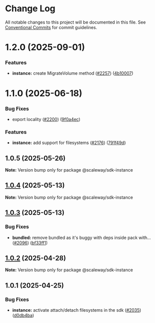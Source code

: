 # Change Log

All notable changes to this project will be documented in this file.
See [Conventional Commits](https://conventionalcommits.org) for commit guidelines.

# 1.2.0 (2025-09-01)

### Features

- **instance:** create MigrateVolume method ([#2257](https://github.com/scaleway/scaleway-sdk-js/issues/2257)) ([4b10007](https://github.com/scaleway/scaleway-sdk-js/commit/4b10007738ce676e6d8909af60aa9b5666739f3e))

# 1.1.0 (2025-06-18)

### Bug Fixes

- export locality ([#2200](https://github.com/scaleway/scaleway-sdk-js/issues/2200)) ([9f0a4ec](https://github.com/scaleway/scaleway-sdk-js/commit/9f0a4ec19e377cd90c5829604467c09a2088a38c))

### Features

- **instance:** add support for filesystems ([#2176](https://github.com/scaleway/scaleway-sdk-js/issues/2176)) ([791f49d](https://github.com/scaleway/scaleway-sdk-js/commit/791f49d18ef627110299cecc6a7996a850abc527))

## 1.0.5 (2025-05-26)

**Note:** Version bump only for package @scaleway/sdk-instance

## [1.0.4](https://github.com/scaleway/scaleway-sdk-js/compare/@scaleway/sdk-instance@1.0.3...@scaleway/sdk-instance@1.0.4) (2025-05-13)

**Note:** Version bump only for package @scaleway/sdk-instance

## [1.0.3](https://github.com/scaleway/scaleway-sdk-js/compare/@scaleway/sdk-instance@1.0.2...@scaleway/sdk-instance@1.0.3) (2025-05-13)

### Bug Fixes

- **bundled:** remove bundled as it's buggy with deps inside pack with… ([#2096](https://github.com/scaleway/scaleway-sdk-js/issues/2096)) ([bf33ff1](https://github.com/scaleway/scaleway-sdk-js/commit/bf33ff1f9cdd951add94817dac27239c86ef5437))

## [1.0.2](https://github.com/scaleway/scaleway-sdk-js/compare/@scaleway/sdk-instance@1.0.1...@scaleway/sdk-instance@1.0.2) (2025-04-28)

**Note:** Version bump only for package @scaleway/sdk-instance

## 1.0.1 (2025-04-25)

### Bug Fixes

- **instance:** activate attach/detach filesystems in the sdk ([#2035](https://github.com/scaleway/scaleway-sdk-js/issues/2035)) ([d0db4ba](https://github.com/scaleway/scaleway-sdk-js/commit/d0db4ba0126c72e4e01983fddbec9b0b292061a1))

